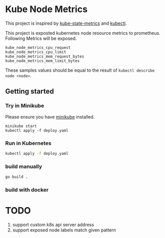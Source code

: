 # Kube Node Metrics

This project is inspired by [kube-state-metrics](https://github.com/kubernetes/kube-state-metrics) and [kubectl](https://github.com/kubernetes/kubectl).

This project is exposted kubernetes node resource metrics to prometheus. Following Metrics will be exposed.
```
kube_node_metrics_cpu_request
kube_node_metrics_cpu_limit
kube_node_metrics_mem_request_bytes
kube_node_metrics_mem_limit_bytes
```

These samples values should be equal to the result of `kubectl describe node <node>`.

## Getting started

### Try in Minikube
Please ensure you have [minikube](https://github.com/kubernetes/minikube) installed.
```
minikube start
kubectl apply -f deploy.yaml
```

### Run in Kubernetes
```bash
kubectl apply -f deploy.yaml
```

### build manually
```bash
go build .
```

### build with docker

# TODO
1. support custom k8s api server address
1. support exposed node labels match given pattern